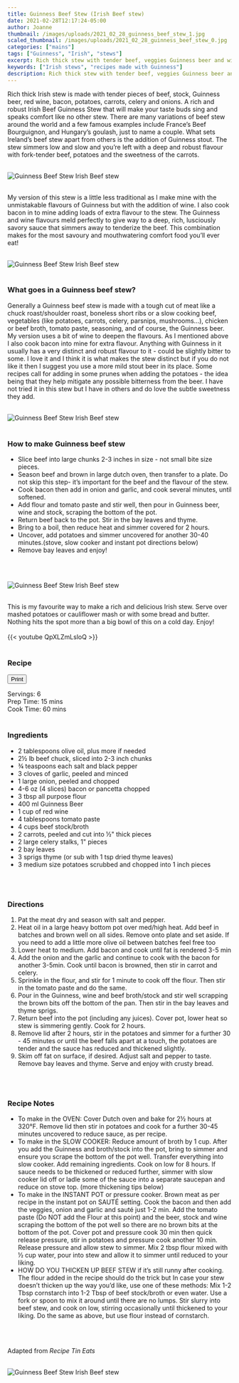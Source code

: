 ```yaml
---
title: Guinness Beef Stew (Irish Beef stew)
date: 2021-02-28T12:17:24-05:00
author: Joanne
thumbnail: /images/uploads/2021_02_28_guinness_beef_stew_1.jpg
scaled_thumbnail: /images/uploads/2021_02_28_guinness_beef_stew_0.jpg
categories: ["mains"]
tags: ["Guinness", "Irish", "stews"]
excerpt: Rich thick stew with tender beef, veggies Guinness beer and wine 
keywords: ["Irish stews", "recipes made with Guinness"]
description: Rich thick stew with tender beef, veggies Guinness beer and wine 
---
```

<span class="blog-text">

Rich thick Irish stew is made with tender pieces of beef, stock, Guinness beer, red wine, bacon, potatoes, carrots, celery and onions. A rich and robust Irish Beef Guinness Stew that will make your taste buds sing and speaks comfort like no other stew. There are many variations of beef stew around the world and a few famous examples include France’s Beef Bourguignon, and Hungary’s goulash, just to name a couple. What sets Ireland’s beef stew apart from others is the addition of Guinness stout. The stew simmers low and slow and you’re left with a deep and robust flavour with fork-tender beef, potatoes and the sweetness of the carrots.
</br>
</br>

![Guinness Beef Stew Irish Beef stew](/images/uploads/2021_02_28_guinness_beef_stew_2.jpg)
</br>
</br>

My version of this stew is a little less traditional as I make mine with the unmistakable flavours of Guinness but with the addition of wine. I also cook bacon in to mine adding loads of extra flavour to the stew. The Guinness and wine flavours meld perfectly to give way to a deep, rich, lusciously savory sauce that simmers away to tenderize the beef. This combination makes for the most savoury and mouthwatering comfort food you’ll ever eat!
</br>
</br>

![Guinness Beef Stew Irish Beef stew](/images/uploads/2021_02_28_guinness_beef_stew_3.jpg)
</br>
</br>

### What goes in a Guinness beef stew?
Generally a Guinness beef stew is made with a tough cut of meat like a chuck roast/shoulder roast, boneless short ribs or a slow cooking beef, vegetables (like potatoes, carrots, celery, parsnips, mushrooms...), chicken or beef broth, tomato paste, seasoning, and of course, the Guinness beer. My version uses a bit of wine to deepen the flavours. As I mentioned above I also cook bacon into mine for extra flavour. Anything with Guinness in it usually has a very distinct and robust flavour to it - could be slightly bitter to some. I love it and I think it is what makes the stew distinct but if you do not like it then I suggest you use a more mild stout beer in its place. Some recipes call for adding in some prunes when adding the potatoes - the idea being that they help mitigate any possible bitterness from the beer. I have not tried it in this stew but I have in others and do love the subtle sweetness they add. 
</br>
</br>

![Guinness Beef Stew Irish Beef stew](/images/uploads/2021_02_28_guinness_beef_stew_4.jpg)
</br>
</br>

### How to make Guinness beef stew
* Slice beef into large chunks 2-3 inches in size - not small bite size pieces. 
* Season beef and brown in large dutch oven, then transfer to a plate. Do not skip this step- it’s important for the beef and the flavour of the stew. 
* Cook bacon then add in onion and garlic, and cook several minutes, until softened.
* Add flour and tomato paste and stir well, then pour in Guinness beer, wine and stock, scraping the bottom of the pot.
* Return beef back to the pot. Stir in the bay leaves and thyme. 
* Bring to a boil, then reduce heat and simmer covered for 2 hours.
* Uncover, add potatoes and simmer uncovered for another 30-40 minutes.(stove, slow cooker and instant pot directions below) 
* Remove bay leaves and enjoy!
</br>
</br>

![Guinness Beef Stew Irish Beef stew](/images/uploads/2021_02_28_guinness_beef_stew_5.jpg)
</br>
</br>

This is my favourite way to make a rich and delicious Irish stew. Serve over mashed potatoes or cauliflower mash or with some bread and butter. Nothing hits the spot more than a big bowl of this on a cold day. Enjoy! 
</br>
</br>
{{< youtube QpXLZmLsloQ >}}
</br>
</br>
</span>

### Recipe
<div print_button><form>
<input type="button" value="Print" class="btn__print" onClick="window.print()">
</form></div>

<div>Servings: <span itemprop="recipeYield">6</div>
<div>Prep Time: <meta itemprop="prepTime" content="PT15M">15 mins</div>
<div>Cook Time: <meta itemprop="cookTime" content="PT60M">60 mins</div>
</br>

### Ingredients

* <span itemprop="recipeIngredient">2 tablespoons olive oil, plus more if needed </span>
* <span itemprop="recipeIngredient">2&frac12; lb beef chuck, sliced into 2-3 inch chunks</span>
* <span itemprop="recipeIngredient">&frac34; teaspoons each salt and black pepper</span>
* <span itemprop="recipeIngredient">3 cloves of garlic, peeled and minced</span>
* <span itemprop="recipeIngredient">1 large onion, peeled and chopped </span>
* <span itemprop="recipeIngredient">4-6 oz (4 slices) bacon or pancetta chopped  </span>
* <span itemprop="recipeIngredient">3 tbsp all purpose flour </span>
* <span itemprop="recipeIngredient">400 ml Guinness Beer </span>
* <span itemprop="recipeIngredient">1 cup of red wine </span>
* <span itemprop="recipeIngredient">4 tablespoons tomato paste</span>
* <span itemprop="recipeIngredient">4 cups beef stock/broth </span>
* <span itemprop="recipeIngredient">2 carrots, peeled and cut into &frac12;" thick pieces</span>
* <span itemprop="recipeIngredient">2 large celery stalks, 1" pieces</span>
* <span itemprop="recipeIngredient">2 bay leaves</span>
* <span itemprop="recipeIngredient">3 sprigs thyme (or sub with 1 tsp dried thyme leaves)</span>
* <span itemprop="recipeIngredient">3 medium size potatoes scrubbed and chopped into 1 inch pieces </span>
</br>
</br>

### Directions
1. Pat the meat dry and season with salt and pepper.
1. Heat oil in a large heavy bottom pot over med/high heat. Add beef in batches and brown well on all sides. Remove onto plate and set aside. If you need to add a little more olive oil between batches feel free too
1. Lower heat to medium. Add bacon and cook until fat is rendered 3-5 min 
1. Add the onion and the garlic and continue to cook with the bacon for another 3-5min. Cook until bacon is browned, then stir in carrot and celery. 
1. Sprinkle in the flour, and stir for 1 minute to cook off the flour. Then stir in the tomato paste and do the same.
1. Pour in the Guinness, wine and beef broth/stock and stir well scrapping the brown bits off the bottom of the pan. Then stir in the bay leaves and thyme sprigs. 
1. Return beef into the pot (including any juices). Cover pot, lower heat so stew is simmering gently. Cook for 2 hours. 
1. Remove lid after 2 hours, stir in the potatoes and simmer for a further 30 - 45 minutes or until the beef falls apart at a touch, the potatoes are tender and the sauce has reduced and thickened slightly.
1. Skim off fat on surface, if desired. Adjust salt and pepper to taste. Remove bay leaves and thyme. Serve and enjoy with crusty bread. 
</br>
</br>

### Recipe Notes
* To make in the OVEN: Cover Dutch oven and bake for 2&frac12; hours at 320°F. Remove lid then stir in potatoes and cook for a further 30-45 minutes uncovered to reduce sauce, as per recipe.
* To make in the SLOW COOKER: Reduce amount of broth by 1 cup. After you add the Guinness and broth/stock into the pot, bring to simmer and ensure you scrape the bottom of the pot well. Transfer everything into slow cooker. Add remaining ingredients. Cook on low for 8 hours. If sauce needs to be thickened or reduced further, simmer with slow cooker lid off or ladle some of the sauce into a separate saucepan and reduce on stove top. (more thickening tips below) 
* To make in the INSTANT POT or pressure cooker. Brown meat as per recipe in the instant pot on SAUTÉ setting. Cook the bacon and then add the veggies, onion and garlic and sauté just 1-2 min. Add the tomato paste (Do NOT add the Flour at this point) and the beer, stock and wine scraping the bottom of the pot well so there are no brown bits at the bottom of the pot. Cover pot and pressure cook 30 min then quick release pressure, stir in potatoes and pressure cook another 10 min. Release pressure and allow stew to simmer. Mix 2 tbsp flour mixed with ½ cup water, pour into stew and allow it to simmer until reduced to your liking.
* HOW DO YOU THICKEN UP BEEF STEW if it’s still runny after cooking. The flour added in the recipe should do the trick but In case your stew doesn’t thicken up the way you’d like, use one of these methods: Mix 1-2 Tbsp cornstarch into 1-2 Tbsp of beef stock/broth or even water.  Use a fork or spoon to mix it around until there are no lumps.  Stir slurry into beef stew, and cook on low, stirring occasionally until thickened to your liking. 
Do the same as above, but use flour instead of cornstarch.
</br>
</br>

Adapted from _Recipe Tin Eats_
</br>
</br>

![Guinness Beef Stew Irish Beef stew](/images/uploads/2021_02_28_guinness_beef_stew_6.jpg)